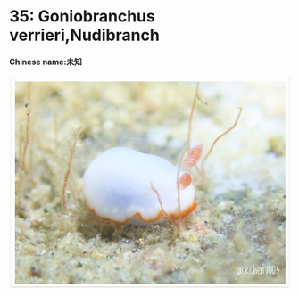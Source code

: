 # 35: Goniobranchus verrieri,Nudibranch

#### Chinese name:未知

![](../../.gitbook/assets/precious-chromodoris.jpg)

